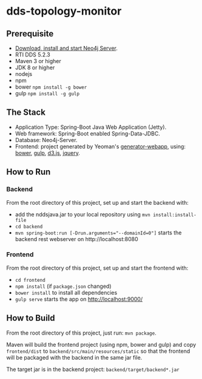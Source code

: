 # dds-topology-monitor

## Prerequisite
* [Download, install and start Neo4j Server](http://neo4j.com/download).
* RTI DDS 5.2.3
* Maven 3 or higher
* JDK 8 or higher
* nodejs
* npm
* bower `npm install -g bower`
* gulp `npm install -g gulp`

## The Stack
* Application Type: Spring-Boot Java Web Application (Jetty).
* Web framework: Spring-Boot enabled Spring-Data-JDBC.
* Database: Neo4j-Server.
* Frontend: project generated by Yeoman's [generator-webapp](https://github.com/yeoman/generator-webapp/blob/master/docs/README.md), using: [bower](https://bower.io/), [gulp](http://gulpjs.com/), [d3.js](https://d3js.org/), [jquery](https://jquery.com/).

## How to Run
### Backend
From the root directory of this project, set up and start the backend with:
* add the nddsjava.jar to your local repository using `mvn install:install-file`
* `cd backend`
* `mvn spring-boot:run [-Drun.arguments="--domainId=0"]` starts the backend rest webserver on http://localhost:8080

### Frontend
From the root directory of this project, set up and start the frontend with:
* `cd frontend`
* `npm install` (if `package.json` changed)
* `bower install` to install all dependencies
* `gulp serve` starts the app on [http://localhost:9000/](http://localhost:9000/)

## How to Build
From the root directory of this project, just run:
`mvn package`.

Maven will build the frontend project (using npm, bower and gulp) and copy `frontend/dist` to `backend/src/main/resources/static` so that the frontend will be packaged with the backend in the same jar file.

The target jar is in the backend project: `backend/target/backend*.jar`
